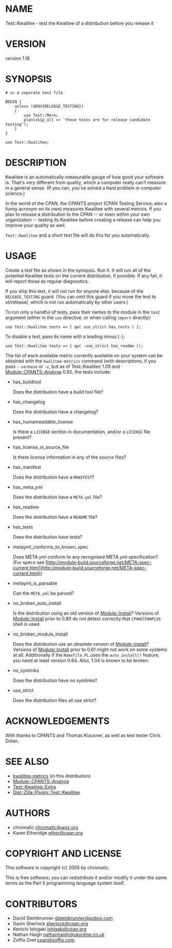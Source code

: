 # NAME

Test::Kwalitee - test the Kwalitee of a distribution before you release it

# VERSION

version 1.18

# SYNOPSIS

    # in a separate test file

    BEGIN {
        unless ($ENV{RELEASE_TESTING})
        {
            use Test::More;
            plan(skip_all => 'these tests are for release candidate testing');
        }
    }

    use Test::Kwalitee;

# DESCRIPTION

Kwalitee is an automatically-measurable gauge of how good your software is.
That's very different from quality, which a computer really can't measure in a
general sense.  (If you can, you've solved a hard problem in computer science.)

In the world of the CPAN, the CPANTS project (CPAN Testing Service; also a
funny acronym on its own) measures Kwalitee with several metrics.  If you plan
to release a distribution to the CPAN -- or even within your own organization
\-- testing its Kwalitee before creating a release can help you improve your
quality as well.

`Test::Kwalitee` and a short test file will do this for you automatically.

# USAGE

Create a test file as shown in the synopsis.  Run it.  It will run all of the
potential Kwalitee tests on the current distribution, if possible.  If any
fail, it will report those as regular diagnostics.

If you ship this test, it will not run for anyone else, because of the
`RELEASE_TESTING` guard. (You can omit this guard if you move the test to
xt/release/, which is not run automatically by other users.)

To run only a handful of tests, pass their names to the module in the `test`
argument (either in the `use` directive, or when calling `import` directly):

    use Test::Kwalitee tests => [ qw( use_strict has_tests ) ];

To disable a test, pass its name with a leading minus (`-`):

    use Test::Kwalitee tests => [ qw( -use_strict has_readme ));

The list of each available metric currently available on your
system can be obtained with the `kwalitee-metrics` command (with
descriptions, if you pass `--verbose` or `-v`, but
as of Test::Kwalitee 1.09 and [Module::CPANTS::Analyse](https://metacpan.org/pod/Module::CPANTS::Analyse) 0.92, the tests include:

- has\_buildtool

    Does the distribution have a build tool file?

- has\_changelog

    Does the distribution have a changelog?

- has\_humanreadable\_license

    Is there a `LICENSE` section in documentation, and/or a `LICENSE` file
    present?

- has\_license\_in\_source\_file

    Is there license information in any of the source files?

- has\_manifest

    Does the distribution have a `MANIFEST`?

- has\_meta\_yml

    Does the distribution have a `META.yml` file?

- has\_readme

    Does the distribution have a `README` file?

- has\_tests

    Does the distribution have tests?

- metayml\_conforms\_to\_known\_spec

    Does META.yml conform to any recognised META.yml specification?
    (For specs see
    [http://module-build.sourceforge.net/META-spec-current.html](http://module-build.sourceforge.net/META-spec-current.html))

- metayml\_is\_parsable

    Can the `META.yml` be parsed?

- no\_broken\_auto\_install

    Is the distribution using an old version of [Module::Install](https://metacpan.org/pod/Module::Install)? Versions of
    [Module::Install](https://metacpan.org/pod/Module::Install) prior to 0.89 do not detect correctly that `CPAN`/`CPANPLUS`
    shell is used.

- no\_broken\_module\_install

    Does the distribution use an obsolete version of [Module::Install](https://metacpan.org/pod/Module::Install)?
    Versions of [Module::Install](https://metacpan.org/pod/Module::Install) prior to 0.61 might not work on some systems at
    all. Additionally if the `Makefile.PL` uses the `auto_install()`
    feature, you need at least version 0.64. Also, 1.04 is known to be broken.

- no\_symlinks

    Does the distribution have no symlinks?

- use\_strict

    Does the distribution files all use strict?

# ACKNOWLEDGEMENTS

With thanks to CPANTS and Thomas Klausner, as well as test tester Chris Dolan.

# SEE ALSO

- [kwalitee-metrics](https://metacpan.org/pod/kwalitee-metrics) (in this distribution)
- [Module::CPANTS::Analyse](https://metacpan.org/pod/Module::CPANTS::Analyse)
- [Test::Kwalitee::Extra](https://metacpan.org/pod/Test::Kwalitee::Extra)
- [Dist::Zilla::Plugin::Test::Kwalitee](https://metacpan.org/pod/Dist::Zilla::Plugin::Test::Kwalitee)

# AUTHORS

- chromatic <chromatic@wgz.org>
- Karen Etheridge <ether@cpan.org>

# COPYRIGHT AND LICENSE

This software is copyright (c) 2005 by chromatic.

This is free software; you can redistribute it and/or modify it under
the same terms as the Perl 5 programming language system itself.

# CONTRIBUTORS

- David Steinbrunner <dsteinbrunner@pobox.com>
- Gavin Sherlock <sherlock@cpan.org>
- Kenichi Ishigaki <ishigaki@cpan.org>
- Nathan Haigh <nathanhaigh@ukonline.co.uk>
- Zoffix Znet <cpan@zoffix.com>

